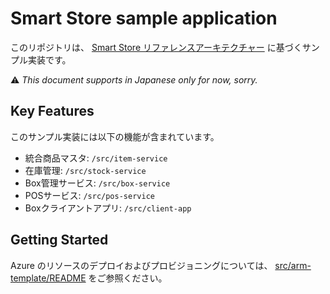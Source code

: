 # Smart Store sample application

このリポジトリは、 [Smart Store リファレンスアーキテクチャー](https://news.microsoft.com/ja-jp/2019/01/29/blog-smart-store/) に基づくサンプル実装です。

:warning: _This document supports in Japanese only for now, sorry._

## Key Features

このサンプル実装には以下の機能が含まれています。

- 統合商品マスタ: `/src/item-service`
- 在庫管理: `/src/stock-service`
- Box管理サービス: `/src/box-service`
- POSサービス: `/src/pos-service`
- Boxクライアントアプリ: `/src/client-app`

## Getting Started

Azure のリソースのデプロイおよびプロビジョニングについては、 [src/arm-template/README](src/arm-template/README.md) をご参照ください。
